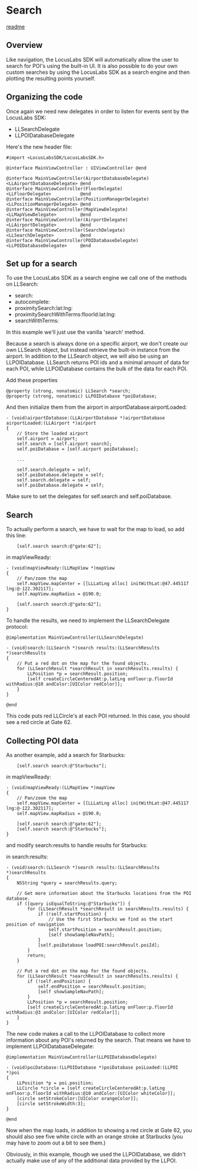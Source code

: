 # Search #

[readme](readme.md)

## Overview ##

Like navigation, the LocusLabs SDK will automatically allow the user to search for POI's using
the built-in UI. It is also possible to do your own custom searches by using the LocusLabs SDK 
as a search engine and then plotting the resulting points yourself.

## Organizing the code ##

Once again we need new delegates in order to listen for events sent by the LocusLabs SDK: 

- LLSearchDelegate
- LLPOIDatabaseDelegate

Here's the new header file:

    #import <LocusLabsSDK/LocusLabsSDK.h>

    @interface MainViewController : UIViewController @end

    @interface MainViewController(AirportDatabaseDelegate) <LLAirportDatabaseDelegate> @end
    @interface MainViewController(FloorDelegate)           <LLFloorDelegate>           @end
    @interface MainViewController(PositionManagerDelegate) <LLPositionManagerDelegate> @end
    @interface MainViewController(MapViewDelegate)         <LLMapViewDelegate>         @end
    @interface MainViewController(AirportDelegate)         <LLAirportDelegate>         @end
    @interface MainViewController(SearchDelegate)          <LLSearchDelegate>          @end
    @interface MainViewController(POIDatabaseDelegate)     <LLPOIDatabaseDelegate>     @end

## Set up for a search ##

To use the LocusLabs SDK as a search engine we call one of the methods on LLSearch:

- search:
- autocomplete:
- proximitySearch:lat:lng:
- proximitySearchWithTerms:floorId:lat:lng:
- searchWithTerms:

In this example we'll just use the vanilla 'search' method.

Because a search is always done on a specific airport, we don't create our own LLSearch object,
but instead retrieve the built-in instance from the airport. In addition to the LLSearch object, 
we will also be using an LLPOIDatabase. LLSearch returns POI ids and a minimal amount of data
for each POI, while LLPOIDatabase contains the bulk of the data for each POI.

Add these properties

    @property (strong, nonatomic) LLSearch *search;
    @property (strong, nonatomic) LLPOIDatabase *poiDatabase;

And then initialize them from the airport in airportDatabase:airportLoaded:

    - (void)airportDatabase:(LLAirportDatabase *)airportDatabase airportLoaded:(LLAirport *)airport
    {
        // Store the loaded airport
        self.airport = airport;
        self.search = [self.airport search];
        self.poiDatabase = [self.airport poiDatabase];

        ...

        self.search.delegate = self;
        self.poiDatabase.delegate = self; 
        self.search.delegate = self;
        self.poiDatabase.delegate = self; 

Make sure to set the delegates for self.search and self.poiDatabase.

## Search ##

To actually perform a search, we have to wait for the map to load, so add this line:

        [self.search search:@"gate:62"];

in mapViewReady:

    - (void)mapViewReady:(LLMapView *)mapView
    {
        // Pan/zoom the map
        self.mapView.mapCenter = [[LLLatLng alloc] initWithLat:@47.445117 lng:@-122.302117];
        self.mapView.mapRadius = @190.0;

        [self.search search:@"gate:62"];
    }

To handle the results, we need to implement the LLSearchDelegate protocol:

    @implementation MainViewController(LLSearchDelegate)

    - (void)search:(LLSearch *)search results:(LLSearchResults *)searchResults
    {
        // Put a red dot on the map for the found objects.
        for (LLSearchResult *searchResult in searchResults.results) {
            LLPosition *p = searchResult.position;
            [self createCircleCenteredAt:p.latLng onFloor:p.floorId withRadius:@10 andColor:[UIColor redColor]];
        }
    }

    @end

This code puts red LLCircle's at each POI returned. In this case, you should see a red circle at Gate 62.

## Collecting POI data ##

As another example, add a search for Starbucks:

        [self.search search:@"Starbucks"];

in mapViewReady:

    - (void)mapViewReady:(LLMapView *)mapView
    {
        // Pan/zoom the map
        self.mapView.mapCenter = [[LLLatLng alloc] initWithLat:@47.445117 lng:@-122.302117];
        self.mapView.mapRadius = @190.0;

        [self.search search:@"gate:62"];
        [self.search search:@"Starbucks"];
    }

and modify search:results to handle results for Starbucks:

in search:results:

    - (void)search:(LLSearch *)search results:(LLSearchResults *)searchResults
    {
        NSString *query = searchResults.query;

        // Get more information about the Starbucks locations from the POI database.
        if ([query isEqualToString:@"Starbucks"]) {
            for (LLSearchResult *searchResult in searchResults.results) {
                if (!self.startPosition) {
                    // Use the first Starbucks we find as the start position of navigation
                    self.startPosition = searchResult.position;
                    [self showSampleNavPath];
                }
                [self.poiDatabase loadPOI:searchResult.poiId];
            }
            return;
        }

        // Put a red dot on the map for the found objects.
        for (LLSearchResult *searchResult in searchResults.results) {
            if (!self.endPosition) {
                self.endPosition = searchResult.position;
                [self showSampleNavPath];
            }
            LLPosition *p = searchResult.position;
            [self createCircleCenteredAt:p.latLng onFloor:p.floorId withRadius:@3 andColor:[UIColor redColor]];
        }
    }

The new code makes a call to the LLPOIDatabase to collect more information about any POI's
returned by the search. That means we have to implement LLPOIDatabaseDelegate:

    @implementation MainViewController(LLPOIDatabaseDelegate)

    - (void)poiDatabase:(LLPOIDatabase *)poiDatabase poiLoaded:(LLPOI *)poi
    {
        LLPosition *p = poi.position;
        LLCircle *circle = [self createCircleCenteredAt:p.latLng onFloor:p.floorId withRadius:@10 andColor:[UIColor whiteColor]];
        [circle setStrokeColor:[UIColor orangeColor]];
        [circle setStrokeWidth:3];
    }

    @end

Now when the map loads, in addition to showing a red circle at Gate 62, you should also see five white
circle with an orange stroke at Starbucks (you may have to zoom out a bit to see them.)

Obviously, in this example, though we used the LLPOIDatabase, we didn't actually make use of any of the
additional data provided by the LLPOI.
 
